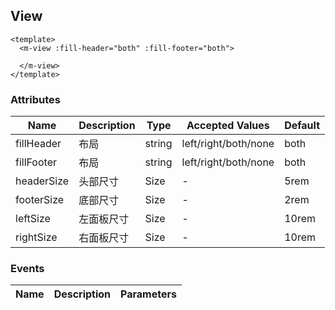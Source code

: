 ## View

```vue
<template>
  <m-view :fill-header="both" :fill-footer="both">
  
  </m-view>
</template>
```

### Attributes
| Name      | Description          | Type      | Accepted Values       | Default  |
|---------- |-------------- |---------- |--------------------------------  |-------- |
| fillHeader | 布局 | string | left/right/both/none | both |
| fillFooter | 布局 | string | left/right/both/none | both |
| headerSize | 头部尺寸 | Size | - | 5rem |
| footerSize | 底部尺寸 | Size | - | 2rem |
| leftSize | 左面板尺寸 | Size | - | 10rem |
| rightSize | 右面板尺寸 | Size | - | 10rem |


### Events
| Name | Description | Parameters |
|---------- |-------- |---------- |
